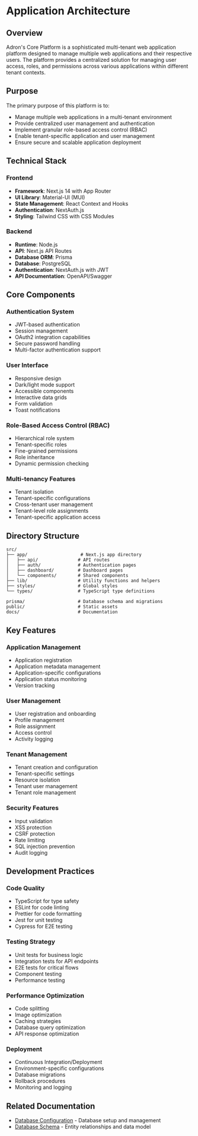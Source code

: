 # Application Architecture

## Overview
Adron's Core Platform is a sophisticated multi-tenant web application platform designed to manage multiple web applications and their respective users. The platform provides a centralized solution for managing user access, roles, and permissions across various applications within different tenant contexts.

## Purpose
The primary purpose of this platform is to:
- Manage multiple web applications in a multi-tenant environment
- Provide centralized user management and authentication
- Implement granular role-based access control (RBAC)
- Enable tenant-specific application and user management
- Ensure secure and scalable application deployment

## Technical Stack

### Frontend
- **Framework**: Next.js 14 with App Router
- **UI Library**: Material-UI (MUI)
- **State Management**: React Context and Hooks
- **Authentication**: NextAuth.js
- **Styling**: Tailwind CSS with CSS Modules

### Backend
- **Runtime**: Node.js
- **API**: Next.js API Routes
- **Database ORM**: Prisma
- **Database**: PostgreSQL
- **Authentication**: NextAuth.js with JWT
- **API Documentation**: OpenAPI/Swagger

## Core Components

### Authentication System
- JWT-based authentication
- Session management
- OAuth2 integration capabilities
- Secure password handling
- Multi-factor authentication support

### User Interface
- Responsive design
- Dark/light mode support
- Accessible components
- Interactive data grids
- Form validation
- Toast notifications

### Role-Based Access Control (RBAC)
- Hierarchical role system
- Tenant-specific roles
- Fine-grained permissions
- Role inheritance
- Dynamic permission checking

### Multi-tenancy Features
- Tenant isolation
- Tenant-specific configurations
- Cross-tenant user management
- Tenant-level role assignments
- Tenant-specific application access

## Directory Structure
```
src/
├── app/                    # Next.js app directory
│   ├── api/               # API routes
│   ├── auth/              # Authentication pages
│   ├── dashboard/         # Dashboard pages
│   └── components/        # Shared components
├── lib/                   # Utility functions and helpers
├── styles/                # Global styles
└── types/                 # TypeScript type definitions

prisma/                    # Database schema and migrations
public/                    # Static assets
docs/                      # Documentation
```

## Key Features

### Application Management
- Application registration
- Application metadata management
- Application-specific configurations
- Application status monitoring
- Version tracking

### User Management
- User registration and onboarding
- Profile management
- Role assignment
- Access control
- Activity logging

### Tenant Management
- Tenant creation and configuration
- Tenant-specific settings
- Resource isolation
- Tenant user management
- Tenant role management

### Security Features
- Input validation
- XSS protection
- CSRF protection
- Rate limiting
- SQL injection prevention
- Audit logging

## Development Practices

### Code Quality
- TypeScript for type safety
- ESLint for code linting
- Prettier for code formatting
- Jest for unit testing
- Cypress for E2E testing

### Testing Strategy
- Unit tests for business logic
- Integration tests for API endpoints
- E2E tests for critical flows
- Component testing
- Performance testing

### Performance Optimization
- Code splitting
- Image optimization
- Caching strategies
- Database query optimization
- API response optimization

### Deployment
- Continuous Integration/Deployment
- Environment-specific configurations
- Database migrations
- Rollback procedures
- Monitoring and logging

## Related Documentation
- [Database Configuration](database-config.md) - Database setup and management
- [Database Schema](database-schema.md) - Entity relationships and data model